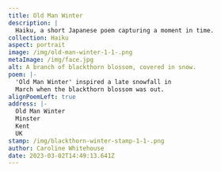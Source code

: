 ```yaml
---
title: Old Man Winter
description: |
  Haiku, a short Japanese poem capturing a moment in time.
collection: Haiku
aspect: portrait
image: /img/old-man-winter-1-1-.png
metaImage: /img/face.jpg
alt: A branch of blackthorn blossom, covered in snow.
poem: |-
  'Old Man Winter' inspired a late snowfall in 
  March when the blackthorn blossom was out.
alignPoemLeft: true
address: |-
  Old Man Winter
  Minster
  Kent
  UK
stamp: /img/blackthorn-winter-stamp-1-1-.png
author: Caroline Whitehouse
date: 2023-03-02T14:49:13.641Z
---
```

